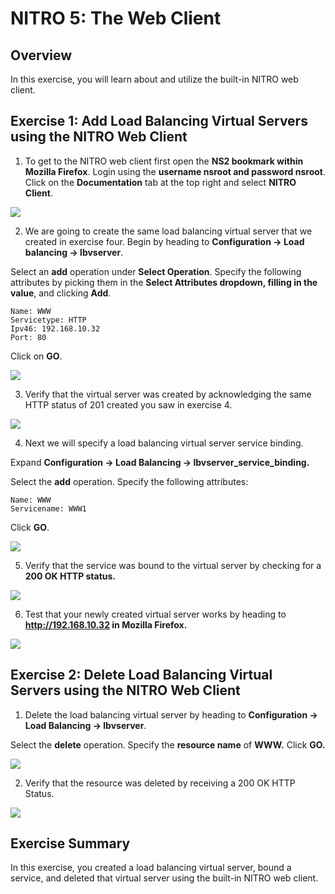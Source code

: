 # NITRO 5: The Web Client

## Overview

In this exercise, you will learn about and utilize the built-in NITRO
web client.

## Exercise 1: Add Load Balancing Virtual Servers using the NITRO Web Client

1.  To get to the NITRO web client first open the **NS2 bookmark within Mozilla Firefox**. Login using the **username nsroot and password nsroot**. Click on the **Documentation** tab at the top right and select **NITRO Client**.

![](./img/media/image112.png)

2.  We are going to create the same load balancing virtual server that we created in exercise four. Begin by heading to **Configuration -&gt; Load balancing -&gt; lbvserver**.

Select an **add** operation under **Select Operation**. Specify the following attributes by picking them in the **Select Attributes dropdown, filling in the value**, and clicking **Add**.

```
Name: WWW
Servicetype: HTTP
Ipv46: 192.168.10.32
Port: 80
```

Click on **GO**.

![](./img/media/image113.png)

3.  Verify that the virtual server was created by acknowledging the same HTTP status of 201 created you saw in exercise 4.

![](./img/media/image114.png)

4.  Next we will specify a load balancing virtual server service binding.

Expand **Configuration -&gt; Load Balancing -&gt; lbvserver_service_binding.**

Select the **add** operation. Specify the following attributes:

```
Name: WWW
Servicename: WWW1
```

Click **GO**.

![](./img/media/image115.png)

5.  Verify that the service was bound to the virtual server by checking for a **200 OK HTTP status.**

![](./img/media/image116.png)

6.  Test that your newly created virtual server works by heading to **<http://192.168.10.32> in Mozilla Firefox.**

![](./img/media/image117.png)

## Exercise 2: Delete Load Balancing Virtual Servers using the NITRO Web Client

1.  Delete the load balancing virtual server by heading to **Configuration -&gt; Load Balancing -&gt; lbvserver**.

Select the **delete** operation. Specify the **resource name** of **WWW.** Click **GO.**

![](./img/media/image118.png)

2.  Verify that the resource was deleted by receiving a 200 OK HTTP Status.

![](./img/media/image119.png)

## Exercise Summary

In this exercise, you created a load balancing virtual server, bound a service, and deleted that virtual server using the built-in NITRO web client.